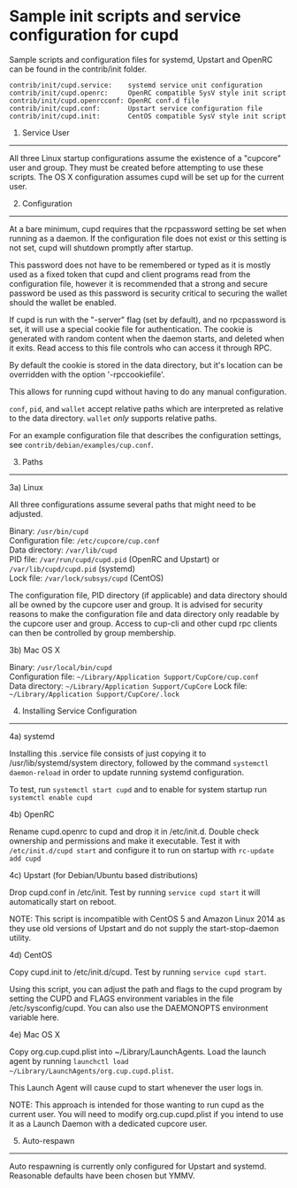 Sample init scripts and service configuration for cupd
==========================================================

Sample scripts and configuration files for systemd, Upstart and OpenRC
can be found in the contrib/init folder.

    contrib/init/cupd.service:    systemd service unit configuration
    contrib/init/cupd.openrc:     OpenRC compatible SysV style init script
    contrib/init/cupd.openrcconf: OpenRC conf.d file
    contrib/init/cupd.conf:       Upstart service configuration file
    contrib/init/cupd.init:       CentOS compatible SysV style init script

1. Service User
---------------------------------

All three Linux startup configurations assume the existence of a "cupcore" user
and group.  They must be created before attempting to use these scripts.
The OS X configuration assumes cupd will be set up for the current user.

2. Configuration
---------------------------------

At a bare minimum, cupd requires that the rpcpassword setting be set
when running as a daemon.  If the configuration file does not exist or this
setting is not set, cupd will shutdown promptly after startup.

This password does not have to be remembered or typed as it is mostly used
as a fixed token that cupd and client programs read from the configuration
file, however it is recommended that a strong and secure password be used
as this password is security critical to securing the wallet should the
wallet be enabled.

If cupd is run with the "-server" flag (set by default), and no rpcpassword is set,
it will use a special cookie file for authentication. The cookie is generated with random
content when the daemon starts, and deleted when it exits. Read access to this file
controls who can access it through RPC.

By default the cookie is stored in the data directory, but it's location can be overridden
with the option '-rpccookiefile'.

This allows for running cupd without having to do any manual configuration.

`conf`, `pid`, and `wallet` accept relative paths which are interpreted as
relative to the data directory. `wallet` *only* supports relative paths.

For an example configuration file that describes the configuration settings,
see `contrib/debian/examples/cup.conf`.

3. Paths
---------------------------------

3a) Linux

All three configurations assume several paths that might need to be adjusted.

Binary:              `/usr/bin/cupd`  
Configuration file:  `/etc/cupcore/cup.conf`  
Data directory:      `/var/lib/cupd`  
PID file:            `/var/run/cupd/cupd.pid` (OpenRC and Upstart) or `/var/lib/cupd/cupd.pid` (systemd)  
Lock file:           `/var/lock/subsys/cupd` (CentOS)  

The configuration file, PID directory (if applicable) and data directory
should all be owned by the cupcore user and group.  It is advised for security
reasons to make the configuration file and data directory only readable by the
cupcore user and group.  Access to cup-cli and other cupd rpc clients
can then be controlled by group membership.

3b) Mac OS X

Binary:              `/usr/local/bin/cupd`  
Configuration file:  `~/Library/Application Support/CupCore/cup.conf`  
Data directory:      `~/Library/Application Support/CupCore`
Lock file:           `~/Library/Application Support/CupCore/.lock`

4. Installing Service Configuration
-----------------------------------

4a) systemd

Installing this .service file consists of just copying it to
/usr/lib/systemd/system directory, followed by the command
`systemctl daemon-reload` in order to update running systemd configuration.

To test, run `systemctl start cupd` and to enable for system startup run
`systemctl enable cupd`

4b) OpenRC

Rename cupd.openrc to cupd and drop it in /etc/init.d.  Double
check ownership and permissions and make it executable.  Test it with
`/etc/init.d/cupd start` and configure it to run on startup with
`rc-update add cupd`

4c) Upstart (for Debian/Ubuntu based distributions)

Drop cupd.conf in /etc/init.  Test by running `service cupd start`
it will automatically start on reboot.

NOTE: This script is incompatible with CentOS 5 and Amazon Linux 2014 as they
use old versions of Upstart and do not supply the start-stop-daemon utility.

4d) CentOS

Copy cupd.init to /etc/init.d/cupd. Test by running `service cupd start`.

Using this script, you can adjust the path and flags to the cupd program by
setting the CUPD and FLAGS environment variables in the file
/etc/sysconfig/cupd. You can also use the DAEMONOPTS environment variable here.

4e) Mac OS X

Copy org.cup.cupd.plist into ~/Library/LaunchAgents. Load the launch agent by
running `launchctl load ~/Library/LaunchAgents/org.cup.cupd.plist`.

This Launch Agent will cause cupd to start whenever the user logs in.

NOTE: This approach is intended for those wanting to run cupd as the current user.
You will need to modify org.cup.cupd.plist if you intend to use it as a
Launch Daemon with a dedicated cupcore user.

5. Auto-respawn
-----------------------------------

Auto respawning is currently only configured for Upstart and systemd.
Reasonable defaults have been chosen but YMMV.

